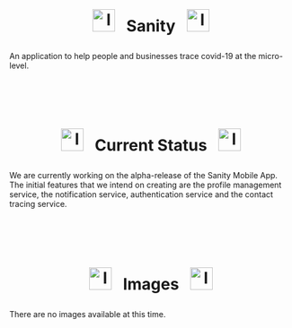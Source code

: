 <br>

# <p align="center"> <img src="https://github.com/Lin8x/sanity/blob/main/github-images/adaptive-icon.png" alt="logo" width="40" height="40"> &nbsp; Sanity &nbsp; <img src="https://github.com/Lin8x/sanity/blob/main/github-images/adaptive-icon.png" alt="logo" width="40" height="40"> </p>

An application to help people and businesses trace covid-19 at the micro-level.

<br><br>
<br>

# <p align="center"> <img src="https://github.com/Lin8x/sanity/blob/main/github-images/informationlogo.png" alt="logo" width="40" height="40"> &nbsp; Current Status &nbsp; <img src="https://github.com/Lin8x/sanity/blob/main/github-images/informationlogo.png" alt="logo" width="40" height="40"> </p>

We are currently working on the alpha-release of the Sanity Mobile App. The initial features that we intend on creating are the profile management service, the notification service, authentication service and the contact tracing service. 

<br><br>
<br>

# <p align="center"> <img src="https://github.com/Lin8x/sanity/blob/main/github-images/favicon.png" alt="logo" width="40" height="40"> &nbsp; Images &nbsp; <img src="https://github.com/Lin8x/sanity/blob/main/github-images/favicon.png" alt="logo" width="40" height="40"> </p>

There are no images available at this time.

<br>
